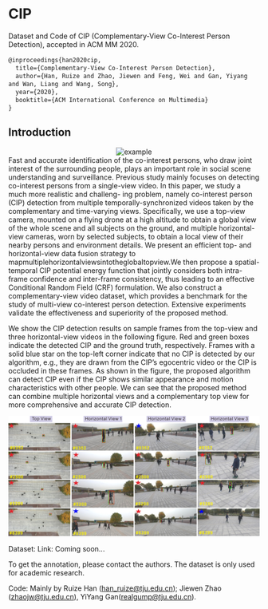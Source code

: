 # CIP
Dataset and Code of CIP (Complementary-View Co-Interest Person Detection), accepted in ACM MM 2020.

```
@inproceedings{han2020cip,
  title={Complementary-View Co-Interest Person Detection}, 
  author={Han, Ruize and Zhao, Jiewen and Feng, Wei and Gan, Yiyang and Wan, Liang and Wang, Song},  
  year={2020},  
  booktitle={ACM International Conference on Multimedia}
}
```

## Introduction


<div align=center><img src="https://github.com/RuizeHan/CIP/blob/master/figs/example.png" width="450" height="500" alt="example"/><br/>
<div align=left>
Fast and accurate identification of the co-interest persons, who draw joint interest of the surrounding people, plays an important role in social scene understanding and surveillance. Previous study mainly focuses on detecting co-interest persons from a single-view video. In this paper, we study a much more realistic and challeng-
ing problem, namely co-interest person (CIP) detection from multiple temporally-synchronized videos taken by the complementary and time-varying views. Specifically, we use a top-view camera, mounted on a flying drone at a high altitude to obtain a global view of the whole scene and all subjects on the ground, and multiple
horizontal-view cameras, worn by selected subjects, to obtain a local view of their nearby persons and environment details. We present an efficient top- and horizontal-view data fusion strategy to mapmultiplehorizontalviewsintotheglobaltopview.We then propose a spatial-temporal CIP potential energy function that jointly considers both intra-frame confidence and inter-frame consistency, thus leading to an effective Conditional Random Field (CRF) formulation. We also construct a complementary-view video dataset, which provides a benchmark for the study of multi-view co-interest person detection. Extensive experiments validate the effectiveness and superiority of the proposed method.

We show the CIP detection results on sample frames from the top-view and three horizontal-view videos in the following figure. Red and green boxes indicate the detected CIP and the ground truth, respectively. Frames with a solid blue star on the top-left corner indicate that no CIP is detected by our algorithm, e.g., they are drawn from the CIP’s egocentric video or the CIP is occluded in these frames. As shown in the figure, the proposed algorithm can detect CIP even if the CIP shows similar appearance and motion characteristics with other people. We can see that the proposed method can combine multiple horizontal views and a complementary top view for more comprehensive and accurate CIP detection.

![example](https://github.com/RuizeHan/CIP/blob/master/figs/cap_case.jpg)

Dataset: Link: Coming soon...

To get the annotation, please contact the authors. The dataset is only used for academic research.

Code: Mainly by Ruize Han (han_ruize@tju.edu.cn); Jiewen Zhao (zhaojw@tju.edu.cn), YiYang Gan(realgump@tju.edu.cn).
